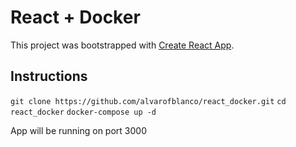 # React + Docker 
This project was bootstrapped with [Create React App](https://github.com/facebook/create-react-app).

## Instructions
`git clone https://github.com/alvarofblanco/react_docker.git`
`cd react_docker`
`docker-compose up -d`

App will be running on port 3000
